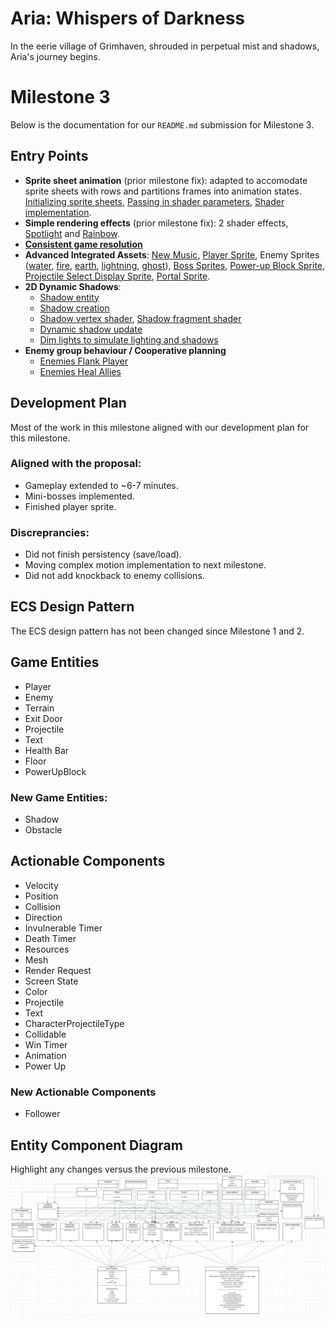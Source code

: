# Aria: Whispers of Darkness
In the eerie village of Grimhaven, shrouded in perpetual mist and shadows, Aria's journey begins. 

# Milestone 3
Below is the documentation for our `README.md` submission for Milestone 3.

## Entry Points
- **Sprite sheet animation** (prior milestone fix): adapted to accomodate sprite sheets with rows and partitions frames into animation states. 
[Initializing sprite sheets](https://github.students.cs.ubc.ca/CPSC427-2023W-T1/Team06Aria/blob/8c1ac9ec1c7e2da38d80536bf5c18bd55f0c68fd/src/render_system_init.cpp#L296), 
[Passing in shader parameters](https://github.students.cs.ubc.ca/CPSC427-2023W-T1/Team06Aria/blob/8c1ac9ec1c7e2da38d80536bf5c18bd55f0c68fd/src/render_system.cpp#L91), 
[Shader implementation](https://github.students.cs.ubc.ca/CPSC427-2023W-T1/Team06Aria/blob/8c1ac9ec1c7e2da38d80536bf5c18bd55f0c68fd/shaders/animated.fs.glsl#L84).
- **Simple rendering effects** (prior milestone fix): 2 shader effects, 
[Spotlight](https://github.students.cs.ubc.ca/CPSC427-2023W-T1/Team06Aria/blob/8c1ac9ec1c7e2da38d80536bf5c18bd55f0c68fd/shaders/screen_darken.fs.glsl#L21) and 
[Rainbow](https://github.students.cs.ubc.ca/CPSC427-2023W-T1/Team06Aria/blob/8c1ac9ec1c7e2da38d80536bf5c18bd55f0c68fd/shaders/animated.fs.glsl#L70).
- [**Consistent game resolution**](https://github.students.cs.ubc.ca/CPSC427-2023W-T1/Team06Aria/blob/5f074bd1f09434511ea25e1ac449e401fb17adc4/src/world_system.cpp#L96)
- **Advanced Integrated Assets**:
[New Music](https://github.students.cs.ubc.ca/CPSC427-2023W-T1/Team06Aria/blob/M3_Submission/data/audio/boss_battle.wav), [Player Sprite](https://github.students.cs.ubc.ca/CPSC427-2023W-T1/Team06Aria/blob/M3_Submission/data/textures/aria.png),
Enemy Sprites ([water](https://github.students.cs.ubc.ca/CPSC427-2023W-T1/Team06Aria/blob/M3_Submission/data/textures/water_enemy.png), [fire](https://github.students.cs.ubc.ca/CPSC427-2023W-T1/Team06Aria/blob/8c1ac9ec1c7e2da38d80536bf5c18bd55f0c68fd/data/textures/fire_enemy.png), [earth](https://github.students.cs.ubc.ca/CPSC427-2023W-T1/Team06Aria/blob/M3_Submission/data/textures/earth_enemy.png), [lightning](https://github.students.cs.ubc.ca/CPSC427-2023W-T1/Team06Aria/blob/M3_Submission/data/textures/lightning_enemy.png), [ghost](https://github.students.cs.ubc.ca/CPSC427-2023W-T1/Team06Aria/blob/M3_Submission/data/textures/ghost.png)),
[Boss Sprites](https://github.students.cs.ubc.ca/CPSC427-2023W-T1/Team06Aria/blob/M3_Submission/data/textures/fire_boss.png),
[Power-up Block Sprite](https://github.students.cs.ubc.ca/CPSC427-2023W-T1/Team06Aria/blob/8c1ac9ec1c7e2da38d80536bf5c18bd55f0c68fd/data/textures/power_up_block.png),
[Projectile Select Display Sprite](https://github.students.cs.ubc.ca/CPSC427-2023W-T1/Team06Aria/blob/8c1ac9ec1c7e2da38d80536bf5c18bd55f0c68fd/data/textures/projectile-select-display-purple.png),
[Portal Sprite](https://github.students.cs.ubc.ca/CPSC427-2023W-T1/Team06Aria/blob/8c1ac9ec1c7e2da38d80536bf5c18bd55f0c68fd/data/textures/portal.png).
- **2D Dynamic Shadows**:
  - [Shadow entity](https://github.students.cs.ubc.ca/CPSC427-2023W-T1/Team06Aria/blob/8c1ac9ec1c7e2da38d80536bf5c18bd55f0c68fd/src/components.hpp#L63)
  - [Shadow creation](https://github.students.cs.ubc.ca/CPSC427-2023W-T1/Team06Aria/blob/8c1ac9ec1c7e2da38d80536bf5c18bd55f0c68fd/src/world_init.cpp#L245)
  - [Shadow vertex shader](https://github.students.cs.ubc.ca/CPSC427-2023W-T1/Team06Aria/blob/main/shaders/shadow.vs.glsl), [Shadow fragment shader](https://github.students.cs.ubc.ca/CPSC427-2023W-T1/Team06Aria/blob/main/shaders/shadow.fs.glsl)
  - [Dynamic shadow update](https://github.students.cs.ubc.ca/CPSC427-2023W-T1/Team06Aria/blob/8c1ac9ec1c7e2da38d80536bf5c18bd55f0c68fd/src/physics_system.cpp#L131)
  - [Dim lights to simulate lighting and shadows](https://github.students.cs.ubc.ca/CPSC427-2023W-T1/Team06Aria/blob/8c1ac9ec1c7e2da38d80536bf5c18bd55f0c68fd/shaders/screen_darken.fs.glsl#L43)
- **Enemy group behaviour / Cooperative planning**
  - [Enemies Flank Player](https://github.students.cs.ubc.ca/CPSC427-2023W-T1/Team06Aria/blob/e0e34f09731f7c53edfcdf05e690c7d275f4dec4/src/ai_system.cpp#L81)
  - [Enemies Heal Allies](https://github.students.cs.ubc.ca/CPSC427-2023W-T1/Team06Aria/blob/e0e34f09731f7c53edfcdf05e690c7d275f4dec4/src/ai_system.cpp#L76)

## Development Plan
Most of the work in this milestone aligned with our development plan for this milestone.

### Aligned with the proposal:
- Gameplay extended to ~6-7 minutes.
- Mini-bosses implemented.
- Finished player sprite.

### Discreprancies:
- Did not finish persistency (save/load).
- Moving complex motion implementation to next milestone.
- Did not add knockback to enemy collisions.

## ECS Design Pattern
The ECS design pattern has not been changed since Milestone 1 and 2.

## Game Entities
- Player
- Enemy
- Terrain
- Exit Door
- Projectile
- Text
- Health Bar
- Floor
- PowerUpBlock

### New Game Entities:
- Shadow
- Obstacle

## Actionable Components
- Velocity
- Position
- Collision
- Direction
- Invulnerable Timer
- Death Timer
- Resources
- Mesh
- Render Request
- Screen State
- Color
- Projectile
- Text
- CharacterProjectileType
- Collidable
- Win Timer
- Animation
- Power Up

### New Actionable Components
- Follower

## Entity Component Diagram
Highlight any changes versus the previous milestone.
![ECS diagram](docu/images/M3_ECS_diagram.png)
